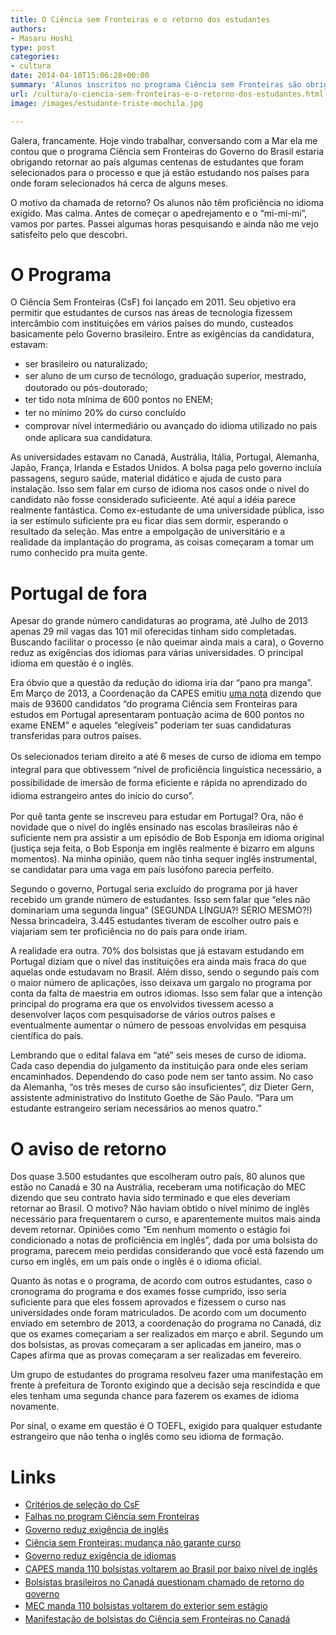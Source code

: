 ```yaml
---
title: O Ciência sem Fronteiras e o retorno dos estudantes
authors:
- Masaru Hoshi
type: post
categories:
- cultura
date: 2014-04-10T15:06:28+00:00
summary: 'Alunos inscritos no programa Ciência sem Fronteiras são obrigados a voltar ao Brasil por não obterem nota mínima necessária no exame de proficiência em inglês. '
url: /cultura/o-ciencia-sem-fronteiras-e-o-retorno-dos-estudantes.html
image: /images/estudante-triste-mochila.jpg

---
```

Galera, francamente. Hoje vindo trabalhar, conversando com a Mar ela me contou que o programa Ciência sem Fronteiras do Governo do Brasil estaria obrigando retornar ao país algumas centenas de estudantes que foram selecionados para o processo e que já estão estudando nos países para onde foram selecionados há cerca de alguns meses.

O motivo da chamada de retorno? Os alunos não têm proficiência no idioma exigido. Mas calma. Antes de começar o apedrejamento e o &#8220;mi-mi-mi&#8221;, vamos por partes. Passei algumas horas pesquisando e ainda não me vejo satisfeito pelo que descobri.

# O Programa

O Ciência Sem Fronteiras (CsF) foi lançado em 2011. Seu objetivo era permitir que estudantes de cursos nas áreas de tecnologia fizessem intercâmbio com instituições em vários países do mundo, custeados basicamente pelo Governo brasileiro. Entre as exigências da candidatura, estavam:

  * ser brasileiro ou naturalizado;
  * <span style="line-height: 1.5em;">ser aluno de um curso de tecnólogo, graduação superior, mestrado, doutorado ou pós-doutorado;</span>
  * <span style="line-height: 1.5em;">ter tido nota mínima de 600 pontos no ENEM;</span>
  * <span style="line-height: 1.5em;">ter no mínimo 20% do curso concluído</span>
  * <span style="line-height: 1.5em;">comprovar nível intermediário ou avançado do idioma utilizado no país onde aplicara sua candidatura.</span>

As universidades estavam no Canadá, Austrália, Itália, Portugal, Alemanha, Japão, França, Irlanda e Estados Unidos. A bolsa paga pelo governo incluía passagens, seguro saúde, material didático e ajuda de custo para instalação. Isso sem falar em curso de idioma nos casos onde o nível do candidato não fosse
considerado suficieente. Até aqui a idéia parece realmente fantástica. Como ex-estudante de uma universidade pública, isso ia ser estímulo suficiente pra eu ficar dias sem dormir, esperando o resultado da seleção. Mas entre a empolgação de universitário e a realidade da implantação do programa, as coisas começaram a tomar um rumo conhecido pra muita gente.

# Portugal de fora

Apesar do grande número candidaturas ao programa, até Julho de 2013 apenas 29 mil vagas das 101 mil oferecidas tinham sido completadas. Buscando facilitar o processo (e não queimar ainda mais a cara), o Governo reduz as exigências dos idiomas para várias universidades. O principal idioma em questão é o inglês.

Era óbvio que a questão da redução do idioma iria dar &#8220;pano pra manga&#8221;. Em Março de 2013, a Coordenação da CAPES emitiu <a href="http://www.cienciasemfronteiras.gov.br/web/csf/views/-/journal_content/56_INSTANCE_VF2v/214072/3279508" target="_blank">uma nota</a> dizendo que mais de 93600 candidatos &#8220;do programa Ciência sem Fronteiras para estudos em Portugal apresentaram pontuação acima de 600 pontos no exame ENEM&#8221; e aqueles &#8220;elegíveis&#8221; poderiam ter suas candidaturas transferidas para outros países.

<span style="line-height: 1.5em;">Os selecionados teriam direito a até 6 meses de curso de idioma em tempo integral para que obtivessem &#8220;nível de proficiência linguística necessário, a possibilidade de imersão de forma eficiente e rápida no aprendizado do idioma estrangeiro antes do início do curso&#8221;.</span>

Por quê tanta gente se inscreveu para estudar em Portugal? Ora, não é novidade que o nível do inglês ensinado nas escolas brasileiras não é suficiente nem pra assistir a um episódio de Bob Esponja em idioma original (justiça seja feita, o Bob Esponja em inglês realmente é bizarro em alguns momentos). Na minha opinião, quem não tinha sequer inglês instrumental, se candidatar para uma vaga em país lusófono parecia perfeito.

Segundo o governo, Portugal seria excluído do programa por já haver recebido um grande número de estudantes. Isso sem falar que &#8220;eles não dominariam uma segunda língua&#8221; (SEGUNDA LÍNGUA?! SÉRIO MESMO?!) Nessa brincadeira, 3.445 estudantes tiveram de escolher outro país e viajariam sem ter proficiência no do país para onde iriam.

A realidade era outra. 70% dos bolsistas que já estavam estudando em Portugal diziam que o nível das instituições era ainda mais fraca do que aquelas onde estudavam no Brasil. Além disso, sendo o segundo país com o maior número de aplicações, isso deixava um gargalo no programa por conta da falta de maestria
em outros idiomas. Isso sem falar que a intenção principal do programa era que os envolvidos tivessem acesso a desenvolver laços com pesquisadorse de vários outros países e eventualmente aumentar o número de pessoas envolvidas em pesquisa científica do país.

Lembrando que o edital falava em &#8220;até&#8221; seis meses de curso de idioma. Cada caso dependia do julgamento da instituição para onde eles seriam encaminhados. Dependendo do caso pode nem ser tanto assim. No caso da Alemanha, &#8220;os três meses de curso são insuficientes&#8221;, diz Dieter Gern, assistente administrativo do Instituto Goethe de São Paulo. &#8220;Para um estudante estrangeiro seriam necessários ao menos quatro.&#8221;

# O aviso de retorno

Dos quase 3.500 estudantes que escolheram outro país, 80 alunos que estão no Canadá e 30 na Austrália, receberam uma notificação do MEC dizendo que seu contrato havia sido terminado e que eles deveriam retornar ao Brasil. O motivo? Não haviam obtido o nível mínimo de inglês necessário para frequentarem o
curso, e aparentemente muitos mais ainda devem retornar. Opiniões como &#8220;Em nenhum momento o estágio foi condicionado a notas de proficiência em inglês&#8221;, dada por uma bolsista do programa, parecem meio perdidas considerando que você está fazendo um curso em inglês, em um país onde o inglês é o idioma oficial.

Quanto às notas e o programa, de acordo com outros estudantes, caso o cronograma do programa e dos exames fosse cumprido, isso seria suficiente para que eles fossem aprovados e fizessem o curso nas universidades onde foram matriculados. De acordo com um documento enviado em setembro de 2013, a coordenação do
programa no Canadá, diz que os exames começariam a ser realizados em março e abril. Segundo um dos bolsistas, as provas começaram a ser aplicadas em janeiro, mas o Capes afirma que as provas começaram a ser realizadas em fevereiro.

Um grupo de estudantes do programa resolveu fazer uma manifestação em frente à prefeitura de Toronto exigindo que a decisão seja rescindida e que eles tenham uma segunda chance para fazerem os exames de idioma novamente.

Por sinal, o exame em questão é O TOEFL, exigido para qualquer estudante estrangeiro que não tenha o inglês como seu idioma de formação.

# Links

  * <a href="https://www.cienciasemfronteiras.gov.br/web/csf/graduacao" target="_blank">Critérios de seleção do CsF</a>
  * <span style="line-height: 1.5em;"><a href="http://educacao.estadao.com.br/noticias/geral,relembre-as-falhas-no-programa-ciencia-sem-fronteiras,1151478" target="_blank">Falhas no program Ciência sem Fronteiras</a></span>
  * <span style="line-height: 1.5em;"><a href="http://ultimosegundo.ig.com.br/educacao/2013-07-17/exigencia-de-ingles-para-o-ciencia-sem-fronteiras-na-inglaterra-diminui.html" target="_blank">Governo reduz exigência de inglês</a></span>
  * <span style="line-height: 1.5em;"><a href="http://brasil.estadao.com.br/blogs/tudo-em-debate/mudancas-no-programa-ciencia-sem-fronteiras/" target="_blank">Ciência sem Fronteiras: mudança não garante curso</a></span>
  * <span style="line-height: 1.5em;"><a href="http://www.estadao.com.br/noticias/geral,governo-reduz-exigencia-de-ingles-para-bolsas-do-ciencia-sem-fronteiras-imp-,993999" target="_blank">Governo reduz exigência de idiomas</a></span>
  * <span style="line-height: 1.5em;"><a href="http://oglobo.globo.com/sociedade/educacao/capes-manda-110-bolsistas-do-ciencia-sem-fronteiras-voltarem-ao-brasil-por-nivel-baixo-em-ingles-12138918" target="_blank">CAPES manda 110 bolsistas voltarem ao Brasil por baixo nível de inglês</a></span>
  * <span style="line-height: 1.5em;"><a href="http://www1.folha.uol.com.br/ciencia/2014/04/1438378-bolsistas-brasileiros-no-canada-questionam-chamado-de-retorno-do-governo.shtml" target="_blank">Bolsistas brasileiros no Canadá questionam chamado de retorno do governo</a></span>
  * <span style="line-height: 1.5em;"><a href="http://educacao.estadao.com.br/noticias/geral,mec-manda-110-bolsistas-voltarem-do-exterior-sem-estagio,1151113" target="_blank">MEC manda 110 bolsistas voltarem do exterior sem estágio</a></span>
  * <a href="http://estadao.br.msn.com/educacao/exclu%C3%ADdos-do-ci%C3%AAncia-sem-fronteiras-organizam-manifesta%C3%A7%C3%A3o-no-canad%C3%A1" target="_blank"><span style="line-height: 1.5em;">Manifestação de bolsistas do Ciência sem Fronteiras no Canadá</span></a><span style="line-height: 1.5em;"><br /> </span>